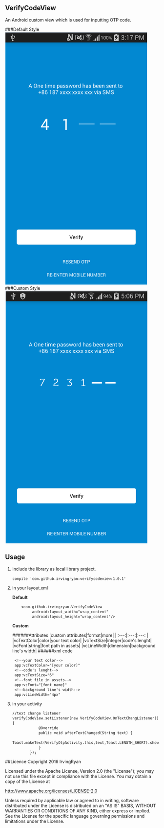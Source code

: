 ## VerifyCodeView
An Android custom view which is used for inputting OTP code.

###Default Style
![](./pic/pic1.png)
###Custom Style
![](./pic/pic2.png)
## Usage

1. Include the library as local library project.

    `compile 'com.github.irvingryan:verifycodeview:1.0.1'`

2. in your layout.xml

    **Default**
    ```
        <com.github.irvingryan.VerifyCodeView
             android:layout_width="wrap_content"
             android:layout_height="wrap_content"/>
    ```
    **Custom**
    
    ######Attributes
    |custom attributes|format|more|
    | :---:|:---:|:---: |
    |vcTextColor|color|your text color|
    |vcTextSize|integer|code's lenght|
    |vcFont|string|font path in assets|
    |vcLineWidth|dimension|background line's width|
    ######xml code
    ```
     <!--your text color-->
     app:vcTextColor="[your color]"
     <!--code's lenght-->
     app:vcTextSize="6"
     <!--font file in assets-->
     app:vcFont="[font name]"
     <!--background line's width-->
     app:vcLineWidth="4px"
    ```

3. in your activity
    ```
    //text change listener
    verifyCodeView.setListener(new VerifyCodeView.OnTextChangListener() {
                @Override
                public void afterTextChanged(String text) {
                    Toast.makeText(VerifyOtpActivity.this,text,Toast.LENGTH_SHORT).show();
                }
            });
    ```

##Licence
 Copyright 2016 IrvingRyan

 Licensed under the Apache License, Version 2.0 (the "License"); you may not use this file except in compliance with the License. You may obtain a copy of the License at

 http://www.apache.org/licenses/LICENSE-2.0

 Unless required by applicable law or agreed to in writing, software distributed under the License is distributed on an "AS IS" BASIS, WITHOUT WARRANTIES OR CONDITIONS OF ANY KIND, either express or implied. See the License for the specific language governing permissions and limitations under the License.
